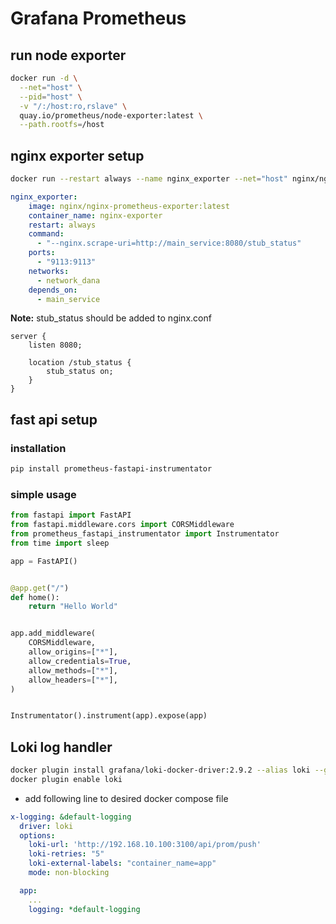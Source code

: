 # Grafana Prometheus


## run node exporter
```bash
docker run -d \
  --net="host" \
  --pid="host" \
  -v "/:/host:ro,rslave" \
  quay.io/prometheus/node-exporter:latest \
  --path.rootfs=/host
```

## nginx exporter setup
```bash
docker run --restart always --name nginx_exporter --net="host" nginx/nginx-prometheus-exporter:latest --nginx.scrape-uri=http://<nginx>:8080/stub_status
```

```yml
nginx_exporter:
    image: nginx/nginx-prometheus-exporter:latest
    container_name: nginx-exporter
    restart: always
    command:
      - "--nginx.scrape-uri=http://main_service:8080/stub_status"
    ports:
      - "9113:9113"
    networks:
      - network_dana
    depends_on:
      - main_service
```

**Note:** stub_status should be added to nginx.conf

```nginx
server {
    listen 8080;

    location /stub_status {
        stub_status on;
    }
}
```


## fast api setup

### installation
```bash
pip install prometheus-fastapi-instrumentator
```

### simple usage

```python
from fastapi import FastAPI
from fastapi.middleware.cors import CORSMiddleware
from prometheus_fastapi_instrumentator import Instrumentator
from time import sleep

app = FastAPI()


@app.get("/")
def home():
    return "Hello World"


app.add_middleware(
    CORSMiddleware,
    allow_origins=["*"],
    allow_credentials=True,
    allow_methods=["*"],
    allow_headers=["*"],
)


Instrumentator().instrument(app).expose(app)

```


## Loki log handler

```bash
docker plugin install grafana/loki-docker-driver:2.9.2 --alias loki --grant-all-permissions
docker plugin enable loki
```

- add following line to desired docker compose file 
```yml
x-logging: &default-logging
  driver: loki
  options:
    loki-url: 'http://192.168.10.100:3100/api/prom/push'
    loki-retries: "5"
    loki-external-labels: "container_name=app"
    mode: non-blocking  

  app:
    ...
    logging: *default-logging

```